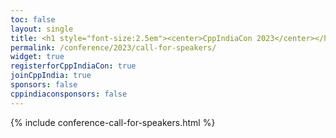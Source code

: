 ```yaml
---
toc: false
layout: single
title: <h1 style="font-size:2.5em"><center>CppIndiaCon 2023</center></h1><center><p style="font-size:1.5em">The C++ festival of India</p><center>
permalink: /conference/2023/call-for-speakers/
widget: true
registerforCppIndiaCon: true
joinCppIndia: true
sponsors: false
cppindiaconsponsors: false
---
```


{% include conference-call-for-speakers.html %}

<!-- <h1 style="font-size:2.5em"><center>CppIndiaCon 2023</center></h1><center><p style="font-size:0.75em">The C++ festival of India</p><center><p style="font-size:1.5em">Call for Speaker is closed now. -->

<!-- Thank you for showing your interest in CppIndiaCon 2022. <br><br>
We encourage you to submit your talk for our regular community talks.

[Submit for Community Talks](/callforspeakers/call_for_speakers/) <br>

[You can register for CppIndiaCon 2022 here.](/conference/2022/CppIndiaCon-reg-form/) -->

<pre>















</pre>